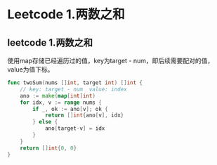 # Leetcode 1.两数之和


## leetcode 1.两数之和

使用map存储已经遍历过的值，key为target - num，即后续需要配对的值，value为值下标。

```go
func twoSum(nums []int, target int) []int {
	// key: target - num  value: index
	ano := make(map[int]int)
	for idx, v := range nums {
		if _, ok := ano[v]; ok {
			return []int{ano[v], idx}
		} else {
			ano[target-v] = idx
		}
	}
	return []int{0, 0}
}
```


